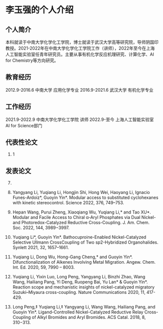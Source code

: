 # 李玉强的个人介绍

## 个人简介
<p> 本科就读于中南大学化学化工学院，博士就读于武汉大学高等研究院，导师阴国印教授。2021-2022年在中南大学化学化工学院工作（讲师），2022年至今在上海人工智能实验室任青年研究员。主要从事有机化学反应机理研究、计算化学、AI for Chemistry等方向研究。</p>

## 教育经历
2012.9-2016.6 中南大学 应用化学专业
2016.9-2021.6 武汉大学 有机化学专业

## 工作经历
2021.9-2022.9 中南大学化学化工学院 讲师
2022.9-至今 上海人工智能实验室 AI for Science部门

## 代表性论文
1. 1

## 发表论文

7. 

6. Yangyang Li, Yuqiang Li, Hongjin Shi, Hong Wei, Haoyang Li, Ignacio Funes-Ardoiz*, Guoyin Yin*. Modular access to substituted cyclohexanes with kinetic stereocontrol. Science 2022, 376, 749–753.

5. Hepan Wang, Purui Zheng, Xiaoqiang Wu, Yuqiang Li,* and Tao XU*. Modular and Facile Access to Chiral α‑Aryl Phosphates via Dual Nickel- and Photoredox-Catalyzed Reductive Cross-Coupling. J. Am. Chem. Soc. 2022, 144, 3989−3997.

4. Yuqiang Li*, Guoyin Yin*. Bathocuproine-Enabled Nickel-Catalyzed Selective Ullmann CrossCoupling of Two sp2-Hybridized Organohalides. Synlett 2021, 32, 1657–1661.

3. Yuqiang Li, Dong Wu, Hong-Gang Cheng,* and Guoyin Yin*. Difunctionalization of Alkenes Involving Metal Migration. Angew. Chem. Int. Ed. 2020, 59, 7990 – 8003.

2. Yuqiang Li, Yixin Luo, Long Peng, Yangyang Li, Binzhi Zhao, Wang Wang, Hailiang Pang, Yi Deng, Ruopeng Bai, Yu Lan* & Guoyin Yin*. Reaction scope and mechanistic insights of nickel-catalyzed migratory Suzuki–Miyaura cross-coupling. Nature Communications 2020, 11, 417-429.

1. Long Peng,‡ Yuqiang Li,‡ Yangyang Li, Wang Wang, Hailiang Pang, and Guoyin Yin*. Ligand-Controlled Nickel-Catalyzed Reductive Relay Cross-Coupling of Alkyl Bromides and Aryl Bromides.  ACS Catal. 2018, 8, 310−313.
